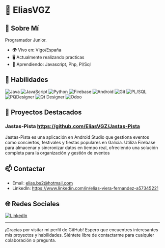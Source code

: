 # 👋 EliasVGZ

## 📖 Sobre Mí
Programador Junior. 

- 🌍 Vivo en: Vigo/España
- 🖥️ Actualmente realizando practicas
- 🌱 Aprendiendo: Javascript, Php, Pl/Sql

## 🚀 Habilidades
![Java](https://img.shields.io/badge/Java-ED8B00?style=for-the-badge&logo=java&logoColor=white)
![JavaScript](https://img.shields.io/badge/JavaScript-F7DF1E?style=for-the-badge&logo=javascript&logoColor=black)
![Python](https://img.shields.io/badge/Python-3776AB?style=for-the-badge&logo=python&logoColor=white)
![Firebase](https://img.shields.io/badge/Firebase-FFCA28?style=for-the-badge&logo=firebase&logoColor=black)
![Android](https://img.shields.io/badge/Android-3DDC84?style=for-the-badge&logo=android&logoColor=white)
![Git](https://img.shields.io/badge/Git-F05032?style=for-the-badge&logo=git&logoColor=white)
![PL/SQL](https://img.shields.io/badge/PL%2FSQL-F80000?style=for-the-badge&logo=oracle&logoColor=white)
![PQDesigner](https://img.shields.io/badge/PQDesigner-1A2B34?style=for-the-badge&logo=postgresql&logoColor=white)
![Qt Designer](https://img.shields.io/badge/Qt%20Designer-41CD52?style=for-the-badge&logo=qt&logoColor=white)
![Odoo](https://img.shields.io/badge/Odoo-0F4D92?style=for-the-badge&logo=odoo&logoColor=white)






## 🌟 Proyectos Destacados
### Jastas-Pista https://github.com/EliasVGZ/Jastas-Pista
Jastas-Pista es una aplicación en Android Studio que gestiona eventos como conciertos, festivales y fiestas populares en Galicia. 
Utiliza Firebase para almacenar y sincronizar datos en tiempo real, ofreciendo una solución completa para la organización y gestión de eventos


## 📫 Contactar
- Email: elias.bs2@hotmail.com 
- LinkedIn: https://www.linkedin.com/in/elias-viera-fernandez-a57345221

## 🌐 Redes Sociales
[![LinkedIn](https://img.shields.io/badge/LinkedIn-0A66C2?style=for-the-badge&logo=linkedin&logoColor=white)](https://www.linkedin.com/in/elias-viera-fernandez-a57345221/)


---

¡Gracias por visitar mi perfil de GitHub! Espero que encuentres interesantes mis proyectos y habilidades. Siéntete libre de contactarme para cualquier colaboración o pregunta.

